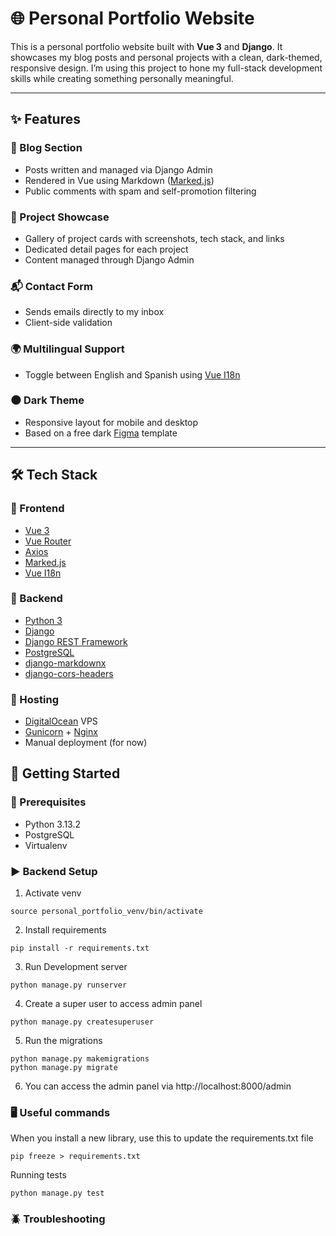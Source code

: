 # 🌐 Personal Portfolio Website

This is a personal portfolio website built with **Vue 3** and **Django**. It showcases my blog posts and personal projects with a clean, dark-themed, responsive design. I’m using this project to hone my full-stack development skills while creating something personally meaningful.

---

## ✨ Features

### 📝 Blog Section
- Posts written and managed via Django Admin  
- Rendered in Vue using Markdown ([Marked.js](https://marked.js.org/))  
- Public comments with spam and self-promotion filtering

### 💼 Project Showcase
- Gallery of project cards with screenshots, tech stack, and links  
- Dedicated detail pages for each project  
- Content managed through Django Admin

### 📬 Contact Form
- Sends emails directly to my inbox  
- Client-side validation

### 🌍 Multilingual Support
- Toggle between English and Spanish using [Vue I18n](https://vue-i18n.intlify.dev/)

### 🌑 Dark Theme
- Responsive layout for mobile and desktop  
- Based on a free dark [Figma](https://www.figma.com/) template

---

## 🛠 Tech Stack

### 🔹 Frontend
- [Vue 3](https://vuejs.org/)  
- [Vue Router](https://router.vuejs.org/)  
- [Axios](https://axios-http.com/)  
- [Marked.js](https://marked.js.org/)  
- [Vue I18n](https://vue-i18n.intlify.dev/)

### 🔹 Backend
- [Python 3](https://www.python.org/)  
- [Django](https://www.djangoproject.com/)  
- [Django REST Framework](https://www.django-rest-framework.org/)  
- [PostgreSQL](https://www.postgresql.org/)  
- [django-markdownx](https://neutronx.github.io/django-markdownx/)  
- [django-cors-headers](https://pypi.org/project/django-cors-headers/)

### 🔹 Hosting
- [DigitalOcean](https://www.digitalocean.com/) VPS  
- [Gunicorn](https://gunicorn.org/) + [Nginx](https://www.nginx.com/)  
- Manual deployment (for now)

## 🚀 Getting Started

### 🔧 Prerequisites
- Python 3.13.2  
- PostgreSQL
- Virtualenv

### ▶️ Backend Setup
1. Activate venv
```
source personal_portfolio_venv/bin/activate
```

2. Install requirements
```
pip install -r requirements.txt
```

3. Run Development server
```
python manage.py runserver
```

4. Create a super user to access admin panel
```
python manage.py createsuperuser
```

5. Run the migrations
```
python manage.py makemigrations
python manage.py migrate
```

6. You can access the admin panel via http://localhost:8000/admin

### 🖥️ Useful commands
When you install a new library, use this to update the requirements.txt file
```
pip freeze > requirements.txt
```

Running tests
```
python manage.py test
```

### 🪲 Troubleshooting